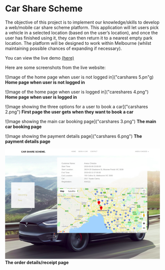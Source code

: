 # Car Share Scheme

The objective of this project is to implement our knowledge/skills to develop a
web/mobile car share scheme platform. This application will let users pick a
vehicle in a selected location (based on the user’s location), and once the
user has finished using it, they can then return it to a nearest empty park
location. The platform will be designed to work within Melbourne (whilst
maintaining possible chances of expanding if necessary).

You can view the live demo [(here)](http://carshares.xyz/public)

Here are some screenshots from the live website:

![Image of the home page when user is not logged in]("carshares 5.pn"g)
**Home page when user is not logged in**

![Image of the home page when user is logged in]("careshares 4.png")
**Home page when user is logged in**

![Image showing the three options for a user to book a car]("carshares 2.png")
**First page the user gets when they want to book a car**

![Image showing the main car booking page]("carshares 3.png")
**The main car booking page**

![Image showing the payment details page]("carshares 6.png")
**The payment details page**

![Image showing the order details/receipt page](carshares.png)
**The order details/receipt page**
